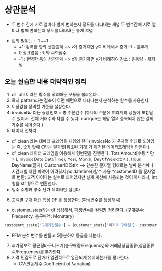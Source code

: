 # 상관분석 
* 두 변수 간에 서로 얼마나 함께 변하는지 정도를 나타내는 개념 
 두 변수간에 서로 얼마나 함께 변하는지 정도를 나타내는 통계 개념
- 값의 범위는 : -1 ~+1
    - +1: 완벽한 양의 상관관계 => x가 증가하면 y도 비례해서 증가: 키- 몸무게 
    - 0 상관없음 : 키와 수학점수 
    - -1 : 완벽한 음의 상관관계 => x가 증가하면 y가 비례하여 감소 : 운동량 - 체지방 

## 오늘 실습한 내용 대략적인 정리 
 1. da_util 이라는 함수를  정리해둔 모듈을 불러온다 .
 2. 특히 pattern라는  결측이 어떤 패턴으로 나타나는지 분석하는 함수를 사용한다. 
 3. 이상값을 정의할 기준을 설정한다. 
 4. invoiceNo 라는 송장번호 = 총 주문건수 (하나의 주문에 여러개의 상품이 포함될 수 있어서, 전체 거래수와 다를 수 있다. nunique는 해당 열의 중복되지 않는 값의 개수를 세어준다.)
 5. 데이터 전처리
   - df_clean 라는 데이터 프레임을 재정의 한다(InvoiceNo 가 문자열 형태로 되어있는 즉, 숫자 앞에 C라는 알파벳[취소된 거래]가 제거된 데이터프레임을 만든다.)
   -  df_clean 데이터 프레임을 이용해서 형변환을 진행한다. 
    TotalAmount[수량 * 단가], InvoiceDate(DateTime), Year, Month, DayOfWeek(숫자), Hour, DayName(글자), CustomerID(Str): --> 단순한 문자열 형태로는 날짜 분석이나 시간대별 패턴 파악이 어려워서 pd.datetime()함수 사용 
    *customerID 를 문자열로 변환: 고객 아이디는 실수로 되어있지만 실제 계산에 사용되는 것이 아니라서, int형을 str 형으로 변환한다. 
  - 양수 수향과 양수 단가 데이터만 살린다. 

 6. 고객별 구매 패턴 특성 DF 를 생성한다. (파생변수를 생성해서)
 - customer_stats라는 df 생성해서, 파생변수를 컬럼명 정리한다. (구매횟수: Frequency, 총구매액: Monatary)
 ```python
 custoemrt_state['구매기간일수'] = (customer_stats['마지막 구매일']- customer_stats['첫구매일']).dt.days+1 ##--> 오늘주문한 고객이 있을 수 있으니 1 을 더한다.
```
 - RFM 분석 변수를 만들고 5등분하여 등급을 나눈다. 
 7. 추가정보로 평균장바구니크기(총구매량/Frequency)와 거래당상품종류(상품종류수/Frequency)를 추가한다.
 8. 가격 민감도로 단가가 일관적으로 일관되게 유지하는가를 평가한다. 
    - CV(변동계수 Coefficient of Variation)
